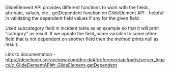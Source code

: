 GlideElement API provides different functions to work with the fields, attribute, values, etc.,
getDependent function on GlideElement API - helpful in validating the dependent field values if any for the given field. 

Used subcategory field in incident table as an example so that it will print "category" as result.
If we update the field_name variable to some other field that is not dependent on another field then the method prints null as result.

Link to documentation - https://developer.servicenow.com/dev.do#!/reference/api/paris/server_legacy/c_GlideElementAPI#r_GlideElement-getDependent
